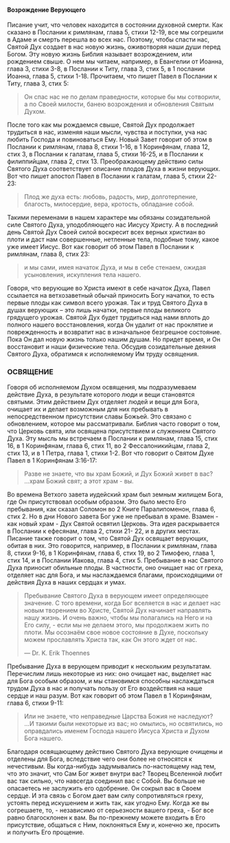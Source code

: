 #### Возрождение Верующего
	
Писание учит, что человек находится в состоянии духовной смерти. Как сказано в Послании к римлянам, глава 5, стихи 12-19, все мы согрешили в Адаме и смерть перешла во всех нас. Поэтому, чтобы спасти нас, Святой Дух создает в нас новую жизнь, оживотворяя наши души перед Богом. Эту новую жизнь Библия называет возрождением, или рождением свыше. О нем мы читаем, например, в Евангелии от Иоанна, глава 3, стихи 3-8, в Послании к Титу, глава 3, стих 5, в 1 послании Иоанна, глава 5, стихи 1-18.
Прочитаем, что пишет Павел в Послании к Титу, глава 3, стих 5:

> Он спас нас не по делам праведности, которые бы мы сотворили, а по Своей милости, банею возрождения и обновления Святым Духом.

После того как мы рождаемся свыше, Святой Дух продолжает трудиться в нас, изменяя наши мысли, чувства и поступки, уча нас любить Господа и повиноваться Ему. Новый Завет говорит об этом в Послании к римлянам, глава 8, стихи 1-16, в 1 Коринфянам, глава 12, стих 3, в Послании к галатам, глава 5, стихи 16-25, и в Послании к филиппийцам, глава 2, стих 13. Преображающему действию силы Святого Духа соответствует описание плодов Духа в жизни верующих.
Вот что пишет апостол Павел в Послании к галатам, глава 5, стихи 22-23:

>  Плод же духа есть: любовь, радость, мир, долготерпение, благость, милосердие, вера, кротость, обладание собой.

Такими переменами в нашем характере мы обязаны созидательной силе Святого Духа, уподобляющего нас Иисусу Христу.
А в последний день Святой Дух Своей силой воскресит всех верных христиан во плоти и даст нам совершенные, нетленные тела, подобные тому, какое уже имеет Иисус.
Вот как говорит об этом Павел в Послании к римлянам, глава 8, стих 23:

>  и мы сами, имея начаток Духа, и мы в себе стенаем, ожидая усыновления, искупления тела нашего.

Говоря, что верующие во Христа имеют в себе начаток Духа, Павел ссылается на ветхозаветный обычай приносить Богу начатки, то есть первые плоды как символ всего урожая. Так и труд Святого Духа в душах верующих – это лишь начатки, первые плоды великого грядущего урожая. Святой Дух будет трудиться над нами вплоть до полного нашего восстановления, когда Он удалит от нас проклятие и поврежденность и возвратит нас в изначальное безгрешное состояние. Пока Он дал новую жизнь только нашим душам. Но придет время, и Он восстановит и наши физические тела.
Обсудив созидательные деяния Святого Духа, обратимся к исполняемому Им труду освящения.

### ОСВЯЩЕНИЕ

Говоря об исполняемом Духом освящения, мы подразумеваем действие Духа, в результате которого люди и вещи становятся святыми. Этим действием Дух отделяет людей и вещи для Бога, очищает их и делает возможным для них пребывать в непосредственном присутствии славы Божьей. Это связано с обновлением, которое мы рассматривали.
Библия часто говорит о том, что Церковь свята, или освящена присутствием и служением Святого Духа. Эту мысль мы встречаем в Послании к римлянам, глава 15, стих 16, в 1 Коринфянам, глава 6, стих 11, во 2 Фессалоникийцам, глава 2, стих 13, и в 1 Петра, глава 1, стихи 1-2.
Вот что говорит о Святом Духе Павел в 1 Коринфянам 3:16-17:

> Разве не знаете, что вы храм Божий, и Дух Божий живет в вас? ...храм Божий свят; а этот храм - вы.

Во времена Ветхого завета иудейский храм был земным жилищем Бога, где Он присутствовал особым образом. Это было место Его пребывания, как сказал Соломон во 2 Книге Паралипоменон, глава 6, стих 2. Но в дни Нового завета Бог уже не пребывал в храме. Взамен - как новый храм - Дух Святой освятил Церковь. Эта идея раскрывается в Послании к ефесянам, глава 2, стихи 21- 22, и в других местах.
Писание также говорит о том, что Святой Дух освящает верующих, обитая в них. Это говорится, например, в Послании к римлянам, глава 8, стихи 9-16, в 1 Коринфянам, глава 6, стих 19, во 2 Тимофею, глава 1, стих 14, и в Послании Иакова, глава 4, стих 5.
Пребывание в нас Святого Духа приносит обильные плоды. В частности, оно очищает нас от греха, отделяет нас для Бога, и мы наслаждаемся благами, происходящими от действия Духа в наших сердцах и умах.

> Пребывание Святого Духа в верующем имеет определяющее значение. С того времени, когда Бог вселяется в нас и делает нас новым творением во Христе, Святой Дух начинает направлять нашу жизнь. И очень важно, чтобы мы полагались на Него и на Его силу, - если мы не делаем этого, мы продолжаем жить по плоти. Мы осознаём свое новое состояние в Духе, поскольку можем прославлять Христа так, как Он этого ждет от нас.
> 
> —	Dr. K. Erik Thoennes

Пребывание Духа в верующем приводит к нескольким результатам. Перечислим лишь некоторые из них: оно очищает нас, выделяет нас для Бога особым образом, и мы становимся способны наслаждаться трудом Духа в нас и получать пользу от Его воздействия на наше сердце и наш разум. Вот как говорит об этом Павел в 1 Коринфянам, глава 6, стихи 9-11:

> Или не знаете, что неправедные Царства Божия не наследуют? ...И такими были некоторые из вас; но омылись, но освятились, но оправдались именем Господа нашего Иисуса Христа и Духом Бога нашего.

Благодаря освящающему действию Святого Духа верующие очищены и отделены для Бога, вследствие чего они более не относятся к нечестивым.
Вы когда-нибудь задумывались по-настоящему над тем, что это значит, что Сам Бог живет внутри вас? Творец Вселенной любит вас так сильно, что навсегда соединил вас с Собой. Вы больше не опасаетесь не заслужить его одобрение. Он сокрыл вас в Своем сердце. И эта связь с Богом дает вам силу сопротивляться греху, устоять перед искушением и жить так, как угодно Ему. Когда же вы согрешаете, то, - независимо от серьезности вашего греха, - Бог все равно благосклонен к вам. Вы по-прежнему можете входить в Его присутствие, общаться с Ним, поклоняться Ему и, конечно же, просить и получить Его прощение.
